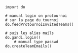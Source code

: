 
    import do

    # manual login on protournoi
    # sur la page du tournoi
    do.feedProtournoiInvitedTeams()
    
    # puis les alias mails
    do.gandi.login()
        # manual type passwd
    do.createTeamEmails()

